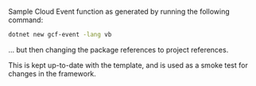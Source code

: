 Sample Cloud Event function as generated by running the following command:

```sh
dotnet new gcf-event -lang vb
```

... but then changing the package references to project references.

This is kept up-to-date with the template, and is used as a smoke
test for changes in the framework.
